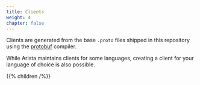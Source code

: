 ```yaml
---
title: Clients
weight: 4
chapter: false
---
```


Clients are generated from the base `.proto` files shipped in this repository using the [protobuf](https://developers.google.com/protocol-buffers) compiler.

While Arista maintains clients for some languages, creating a client for your language of choice is also possible.

{{% children  /%}}
